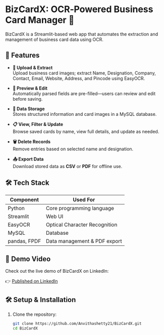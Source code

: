 
# BizCardX: OCR‑Powered Business Card Manager 📇

BizCardX is a Streamlit-based web app that automates the extraction and management of business card data using OCR.

## 🚀 Features

- **📸 Upload & Extract**  
  Upload business card images; extract Name, Designation, Company, Contact, Email, Website, Address, and Pincode using EasyOCR.

- **📝 Preview & Edit**  
  Automatically parsed fields are pre-filled—users can review and edit before saving.

- **💾 Data Storage**  
  Stores structured information and card images in a MySQL database.

- **📋 View, Filter & Update**  
  Browse saved cards by name, view full details, and update as needed.

- **🗑 Delete Records**  
  Remove entries based on selected name and designation.

- **📤 Export Data**  
  Download stored data as **CSV** or **PDF** for offline use.

## 🛠 Tech Stack

| Component            | Used For                           |
|----------------------|------------------------------------|
| Python               | Core programming language          |
| Streamlit            | Web UI                             |
| EasyOCR              | Optical Character Recognition      |
| MySQL                | Database                           |
| pandas, FPDF         | Data management & PDF export       |


## 🎥 Demo Video

Check out the live demo of BizCardX on LinkedIn:

👉 [Published on LinkedIn](https://www.linkedin.com/posts/shettyanvitha_bizcardx-im-excited-to-share-bizcardxa-activity-7346173512769802240-Qj0L?utm_source=share&utm_medium=member_desktop&rcm=ACoAACzAAeABuRjdkHAE-kkbfOMPxNl5BFbEJJg)



## 🛠 Setup & Installation

1. Clone the repository:
   ```bash
   git clone https://github.com/Anvithashetty21/BizCardX.git
   cd BizCardX


